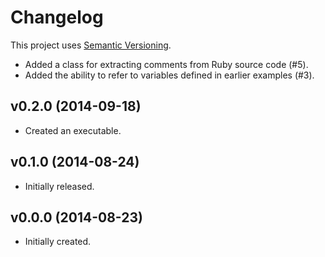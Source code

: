 # Changelog

This project uses [Semantic Versioning][1].

- Added a class for extracting comments from Ruby source code (#5).
- Added the ability to refer to variables defined in earlier examples (#3).

## v0.2.0 (2014-09-18)

- Created an executable.

## v0.1.0 (2014-08-24)

- Initially released.

## v0.0.0 (2014-08-23)

- Initially created.

[1]: http://semver.org/spec/v2.0.0.html
